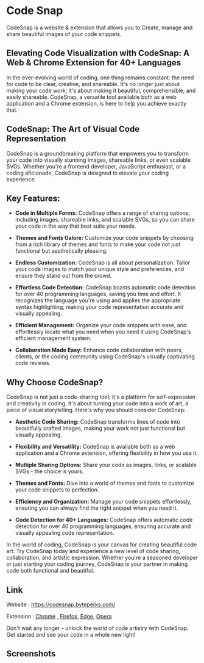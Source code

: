 # Code Snap
CodeSnap is a website &amp; extension that allows you to Create, manage and share beautiful images of your code snippets.

## Elevating Code Visualization with CodeSnap: A Web & Chrome Extension for 40+ Languages

In the ever-evolving world of coding, one thing remains constant: the need for code to be clear, creative, and shareable. It's no longer just about making your code work; it's about making it beautiful, comprehensible, and easily shareable. CodeSnap, a versatile tool available both as a web application and a Chrome extension, is here to help you achieve exactly that.

## CodeSnap: The Art of Visual Code Representation

CodeSnap is a groundbreaking platform that empowers you to transform your code into visually stunning images, shareable links, or even scalable SVGs. Whether you're a frontend developer, JavaScript enthusiast, or a coding aficionado, CodeSnap is designed to elevate your coding experience.

## Key Features:

- **Code in Multiple Forms:** CodeSnap offers a range of sharing options, including images, shareable links, and scalable SVGs, so you can share your code in the way that best suits your needs.

- **Themes and Fonts Galore:** Customize your code snippets by choosing from a rich library of themes and fonts to make your code not just functional but aesthetically pleasing.

- **Endless Customization:** CodeSnap is all about personalization. Tailor your code images to match your unique style and preferences, and ensure they stand out from the crowd.

- **Effortless Code Detection:** CodeSnap boasts automatic code detection for over 40 programming languages, saving you time and effort. It recognizes the language you're using and applies the appropriate syntax highlighting, making your code representation accurate and visually appealing.

- **Efficient Management:** Organize your code snippets with ease, and effortlessly locate what you need when you need it using CodeSnap's efficient management system.

- **Collaboration Made Easy:** Enhance code collaboration with peers, clients, or the coding community using CodeSnap's visually captivating code reviews.

## Why Choose CodeSnap?

CodeSnap is not just a code-sharing tool; it's a platform for self-expression and creativity in coding. It's about turning your code into a work of art, a piece of visual storytelling. Here's why you should consider CodeSnap:

- **Aesthetic Code Sharing:** CodeSnap transforms lines of code into beautifully crafted images, making your work not just functional but visually appealing.

- **Flexibility and Versatility:** CodeSnap is available both as a web application and a Chrome extension, offering flexibility in how you use it.

- **Multiple Sharing Options:** Share your code as images, links, or scalable SVGs - the choice is yours.

- **Themes and Fonts:** Dive into a world of themes and fonts to customize your code snippets to perfection.

- **Efficiency and Organization:** Manage your code snippets effortlessly, ensuring you can always find the right snippet when you need it.

- **Code Detection for 40+ Languages:** CodeSnap offers automatic code detection for over 40 programming languages, ensuring accurate and visually appealing code representation.

In the world of coding, CodeSnap is your canvas for creating beautiful code art. Try CodeSnap today and experience a new level of code sharing, collaboration, and artistic expression. Whether you're a seasoned developer or just starting your coding journey, CodeSnap is your partner in making code both functional and beautiful.

## Link
Website : https://codesnap.byteperks.com/

Extension : [Chrome](https://chromewebstore.google.com/detail/nnehbaiebnpfdijoohkonkhjnbjaajeg/) , [Firefox](https://addons.mozilla.org/en-US/firefox/addon/codesnap-share-code-snippets/), [Edge](https://microsoftedge.microsoft.com/addons/detail/abbmdgdpikjcamcnomofnfipfilhahih), [Opera](https://addons.opera.com/en/extensions/details/codesnap-share-code-snippets)

Don't wait any longer - unlock the world of code artistry with CodeSnap. Get started and see your code in a whole new light!

## Screenshots

